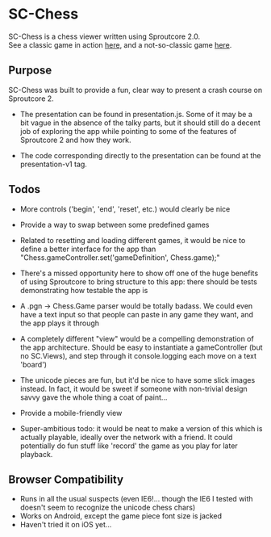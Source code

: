 # SC-Chess

SC-Chess is a chess viewer written using Sproutcore 2.0.  
See a classic game in action [here](http://dmarcotte.github.com/sc-chess/immortal.html),
and a not-so-classic game [here](http://dmarcotte.github.com/sc-chess/amateur.html).

## Purpose

SC-Chess was built to provide a fun, clear way to present a crash course on
Sproutcore 2.

* The presentation can be found in presentation.js.  Some of it may be a bit
vague in the absence of the talky parts, but it should still do a decent job
of exploring the app while pointing to some of the features of Sproutcore 2
and how they work.

* The code corresponding directly to the presentation can be found at the
presentation-v1 tag.

## Todos

* More controls ('begin', 'end', 'reset', etc.) would clearly be
nice

* Provide a way to swap between some predefined games

* Related to resetting and loading different games, it would be nice to define
a better interface for the app than
"Chess.gameController.set('gameDefinition', Chess.game);"

* There's a missed opportunity here to show off one of the huge benefits
of using Sproutcore to bring structure to this app:
there should be tests demonstrating how testable the app is

* A .pgn -> Chess.Game parser would be totally badass.  We could even have
a text input so that people can paste in any game they want, and the app
plays it through

* A completely different "view" would be a compelling demonstration of the app
architecture.  Should be easy to instantiate a gameController (but
no SC.Views), and step through it console.logging each move on a text
'board')

* The unicode pieces are fun, but it'd be nice to have some slick images
instead.  In fact, it would be sweet if someone with non-trivial design savvy
gave the whole thing a coat of paint...

* Provide a mobile-friendly view

* Super-ambitious todo: it would be neat to make a version of this which is
actually playable, ideally over the network with a friend.  It could potentially
do fun stuff like 'record' the game as you play for later playback.


## Browser Compatibility
* Runs in all the usual suspects (even IE6!... though the IE6 I tested
with doesn't seem to recognize the unicode chess chars)
* Works on Android, except the game piece font size is jacked
* Haven't tried it on iOS yet...